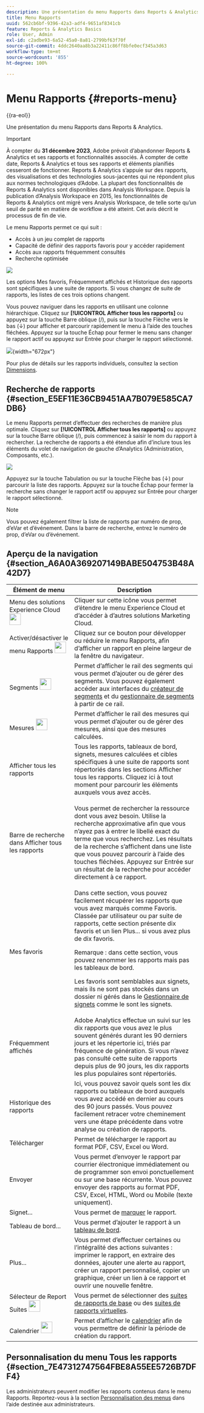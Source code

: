 ```yaml
---
description: Une présentation du menu Rapports dans Reports & Analytics.
title: Menu Rapports
uuid: 562cb6bf-9396-42a3-adf4-9651af8341cb
feature: Reports & Analytics Basics
role: User, Admin
exl-id: c2adbe93-6a52-45a0-8a81-2799bf63f70f
source-git-commit: 4ddc2640aa8b3a22411c86ff8bfe0ecf345a3d63
workflow-type: tm+mt
source-wordcount: '855'
ht-degree: 100%

---
```


# Menu Rapports {#reports-menu}

{{ra-eol}}

Une présentation du menu Rapports dans Reports &amp; Analytics.

>[!IMPORTANT]
>À compter du **31 décembre 2023**, Adobe prévoit dʼabandonner Reports &amp; Analytics et ses rapports et fonctionnalités associés. À compter de cette date, Reports &amp; Analytics et tous ses rapports et éléments planifiés cesseront de fonctionner. Reports &amp; Analytics sʼappuie sur des rapports, des visualisations et des technologies sous-jacentes qui ne répondent plus aux normes technologiques dʼAdobe. La plupart des fonctionnalités de Reports &amp; Analytics sont disponibles dans Analysis Workspace. Depuis la publication d’Analysis Workspace en 2015, les fonctionnalités de Reports &amp; Analytics ont migré vers Analysis Workspace, de telle sorte quʼun seuil de parité en matière de workflow a été atteint. Cet avis décrit le processus de fin de vie.

Le menu Rapports permet ce qui suit :

* Accès à un jeu complet de rapports
* Capacité de définir des rapports favoris pour y accéder rapidement
* Accès aux rapports fréquemment consultés
* Recherche optimisée

![](assets/menu-mainnav.png)

Les options Mes favoris, Fréquemment affichés et Historique des rapports sont spécifiques à une suite de rapports. Si vous changez de suite de rapports, les listes de ces trois options changent.

Vous pouvez naviguer dans les rapports en utilisant une colonne hiérarchique. Cliquez sur **[!UICONTROL Afficher tous les rapports]** ou appuyez sur la touche Barre oblique (/), puis sur la touche Flèche vers le bas (↓) pour afficher et parcourir rapidement le menu à l’aide des touches fléchées. Appuyez sur la touche Échap pour fermer le menu sans changer le rapport actif ou appuyez sur Entrée pour charger le rapport sélectionné.

![](assets/reports-landing.png){width=&quot;672px&quot;}

Pour plus de détails sur les rapports individuels, consultez la section [Dimensions](/help/components/dimensions/overview.md).

## Recherche de rapports {#section_E5EF11E36CB9451AA7B079E585CA7DB6}

Le menu Rapports permet d’effectuer des recherches de manière plus optimale. Cliquez sur **[!UICONTROL Afficher tous les rapports]** ou appuyez sur la touche Barre oblique (/), puis commencez à saisir le nom du rapport à rechercher. La recherche de rapports a été étendue afin d’inclure tous les éléments du volet de navigation de gauche d’Analytics (Administration, Composants, etc.).

![](assets/menu-search.png)

Appuyez sur la touche Tabulation ou sur la touche Flèche bas (↓) pour parcourir la liste des rapports. Appuyez sur la touche Échap pour fermer la recherche sans changer le rapport actif ou appuyez sur Entrée pour charger le rapport sélectionné.

>[!NOTE]
>
>Vous pouvez également filtrer la liste de rapports par numéro de prop, d’eVar et d’événement. Dans la barre de recherche, entrez le numéro de prop, d’eVar ou d’événement.

## Aperçu de la navigation {#section_A6A0A369207149BABE504753B48A42D7}

<table id="table_3BA295966BBC4C94ABDC3718D1894698"> 
 <thead> 
  <tr> 
   <th colname="col1" class="entry"> Élément de menu </th> 
   <th colname="col2" class="entry"> Description </th> 
  </tr>
 </thead>
 <tbody> 
  <tr> 
   <td colname="col1">Menu des solutions Experience Cloud <img placement="inline"  src="assets/mc-icon.png" width="30px" id="image_B75D0F6991F74389A77068D999C9A910" /> </td> 
   <td colname="col2"> Cliquer sur cette icône vous permet d’étendre le menu Experience Cloud et d’accéder à d’autres solutions Marketing Cloud. </td> 
  </tr> 
  <tr> 
   <td colname="col1">Activer/désactiver le menu Rapports <img placement="inline"  src="assets/toggle_icon.png" id="image_32296B71E82C4694821D99867305F5FE" width="30px" /> </td> 
   <td colname="col2"> Cliquez sur ce bouton pour développer ou réduire le menu Rapports, afin d’afficher un rapport en pleine largeur de la fenêtre du navigateur. </td> 
  </tr> 
  <tr> 
   <td colname="col1"><span class="uicontrol">Segments <img placement="inline"  src="assets/segment_icon.png" width="30px" id="image_6BF461356C8640EA8E93B74092320E91" /></span> </td> 
   <td colname="col2">Permet d’afficher le rail des segments qui vous permet d’ajouter ou de gérer des segments. Vous pouvez également accéder aux interfaces du <a href="/help/components/segmentation/segmentation-workflow/seg-build.md"  >créateur de segments</a> et du <a href="https://experienceleague.adobe.com/docs/analytics/components/segmentation/segmentation-workflow/seg-manage.html?lang=fr"  >gestionnaire de segments</a> à partir de ce rail. </td> 
  </tr> 
  <tr> 
   <td colname="col1"><span class="uicontrol">Mesures <img placement="inline"  src="assets/metrics_icon.png" width="30px" id="image_88620CB8A9CC4BC3BE4CE30BDA727512" /></span> </td> 
   <td colname="col2"> Permet d’afficher le rail des mesures qui vous permet d’ajouter ou de gérer des mesures, ainsi que des mesures calculées. </td> 
  </tr> 
  <tr> 
   <td colname="col1"><span class="uicontrol"> Afficher tous les rapports</span> </td> 
   <td colname="col2">Tous les rapports, tableaux de bord, signets, mesures calculées et cibles spécifiques à une suite de rapports sont répertoriés dans les sections <span class="uicontrol">Afficher tous les rapports</span>. Cliquez ici à tout moment pour parcourir les éléments auxquels vous avez accès. </td> 
  </tr> 
  <tr> 
   <td colname="col1">Barre de recherche dans <span class="uicontrol">Afficher tous les rapports</span> </td> 
   <td colname="col2"> <p> Vous permet de rechercher la ressource dont vous avez besoin. Utilise la recherche approximative afin que vous n’ayez pas à entrer le libellé exact du terme que vous recherchez. Les résultats de la recherche s’affichent dans une liste que vous pouvez parcourir à l’aide des touches fléchées. Appuyez sur <span class="uicontrol">Entrée</span> sur un résultat de la recherche pour accéder directement à ce rapport. </p> </td> 
  </tr> 
  <tr> 
   <td colname="col1"><span class="uicontrol">Mes favoris</span> </td> 
   <td colname="col2">Dans cette section, vous pouvez facilement récupérer les rapports que vous avez marqués comme <span class="uicontrol">Favoris</span>. Classée par utilisateur ou par suite de rapports, cette section présente dix favoris et un lien <span class="uicontrol">Plus...</span> si vous avez plus de dix favoris. <p>Remarque : dans cette section, vous pouvez renommer les rapports mais pas les tableaux de bord. </p> <p>Les favoris sont semblables aux signets, mais ils ne sont pas stockés dans un dossier ni gérés dans le <a href="/help/analyze/reports-analytics/bookmarks.md"  > Gestionnaire de signets</a> comme le sont les signets. </p> </td> 
  </tr> 
  <tr> 
   <td colname="col1"><span class="uicontrol"> Fréquemment affichés</span> </td> 
   <td colname="col2"> Adobe Analytics effectue un suivi sur les dix rapports que vous avez le plus souvent générés durant les 90 derniers jours et les répertorie ici, triés par fréquence de génération. Si vous n’avez pas consulté cette suite de rapports depuis plus de 90 jours, les dix rapports les plus populaires sont répertoriés. </td> 
  </tr> 
  <tr> 
   <td colname="col1"><span class="uicontrol"> Historique des rapports</span> </td> 
   <td colname="col2"> Ici, vous pouvez savoir quels sont les dix rapports ou tableaux de bord auxquels vous avez accédé en dernier au cours des 90 jours passés. Vous pouvez facilement retracer votre cheminement vers une étape précédente dans votre analyse ou création de rapports. </td> 
  </tr> 
  <tr> 
   <td colname="col1"><span class="uicontrol"> Télécharger</span> </td> 
   <td colname="col2">Permet de télécharger le rapport au format PDF, CSV, Excel ou Word. </td> 
  </tr> 
  <tr> 
   <td colname="col1"><span class="uicontrol"> Envoyer</span> </td> 
   <td colname="col2">Vous permet d’envoyer le rapport par courrier électronique immédiatement ou de programmer son envoi ponctuellement ou sur une base récurrente. Vous pouvez envoyer des rapports au format PDF, CSV, Excel, HTML, Word ou Mobile (texte uniquement).</td> 
  </tr> 
  <tr> 
   <td colname="col1"><span class="uicontrol"> Signet...</span> </td> 
   <td colname="col2">Vous permet de <a href="/help/analyze/reports-analytics/bookmarks.md"  > marquer</a> le rapport. </td> 
  </tr> 
  <tr> 
   <td colname="col1"><span class="uicontrol"> Tableau de bord</span>... </td> 
   <td colname="col2">Vous permet d’ajouter le rapport à un <a href="/help/analyze/reports-analytics/dashboard.md"  > tableau de bord</a>. </td> 
  </tr> 
  <tr> 
   <td colname="col1"><span class="uicontrol"> Plus...</span> </td> 
   <td colname="col2"> Vous permet d’effectuer certaines ou l’intégralité des actions suivantes : imprimer le rapport, en extraire des données, ajouter une alerte au rapport, créer un rapport personnalisé, copier un graphique, créer un lien à ce rapport et ouvrir une nouvelle fenêtre. </td> 
  </tr> 
  <tr> 
   <td colname="col1">Sélecteur de Report Suites <img placement="inline"  src="assets/report-suite-selector.png" width="30px" id="image_9F64944D46574B2AA38D81A7C82C4AC4" /> </td> 
   <td colname="col2">Vous permet de sélectionner des <a href="https://experienceleague.adobe.com/docs/analytics/admin/manage-report-suites/report-suites-admin.html?lang=fr"  >suites de rapports de base</a> ou des <a href="https://experienceleague.adobe.com/docs/analytics/components/virtual-report-suites/vrs-about.html?lang=fr"  >suites de rapports virtuelles</a>. </td> 
  </tr> 
  <tr> 
   <td colname="col1">Calendrier <img placement="inline"  src="assets/calendar-icon.png" width="30px" id="image_C5E4F87F964C4C3E98496D38A1123502" /> </td> 
   <td colname="col2">Permet d’afficher le <a href="/help/analyze/reports-analytics/overview/report-overview.md#section_8C6C4AD84D9043E8ABD53FF8F645AAB1"  >calendrier</a> afin de vous permettre de définir la période de création du rapport. </td> 
  </tr> 
 </tbody> 
</table>

## Personnalisation du menu Tous les rapports {#section_7E47312747564FBE8A55EE5726B7DFF4}

Les administrateurs peuvent modifier les rapports contenus dans le menu Rapports. Reportez-vous à la section [Personnalisation des menus](https://experienceleague.adobe.com/docs/analytics/admin/admin-tools/customize-menus.html?lang=fr) dans l’aide destinée aux administrateurs.

